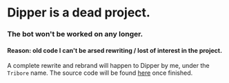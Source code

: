 # Dipper is a dead project. 

### The bot won't be worked on any longer. 

#### Reason: old code I can't be arsed rewriting / lost of interest in the project.
 
A complete rewrite and rebrand will happen to Dipper by me, under the `Tribore` name. The source code will be found [here](https://github.com/penfoldium/tribore) once finished.

